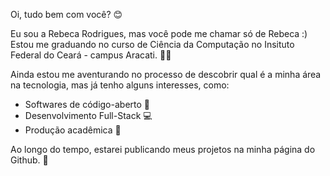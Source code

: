 <div align="left">
  <img scr="https://github-readme-stats.vercel.app/api/top-langs/?username=rrodriguess20&layout=compact&theme=panda&hide_border=true&bg_color=000000&title_color=79c0ff&text_color=ffffff&langs_count=6"width="50%"/>
</div>

Oi, tudo bem com você? 😊

Eu sou a Rebeca Rodrigues, mas você pode me chamar só de Rebeca :)
Estou me graduando no curso de Ciência da Computação no Insituto Federal do Ceará - campus Aracati. 👩‍💻

Ainda estou me aventurando no processo de descobrir qual é a minha área na tecnologia, mas já tenho alguns interesses, como:

  - Softwares de código-aberto 🐧
  - Desenvolvimento Full-Stack 💻
  - Produção acadêmica 📝

Ao longo do tempo, estarei publicando meus projetos na minha página do Github. 🌱
